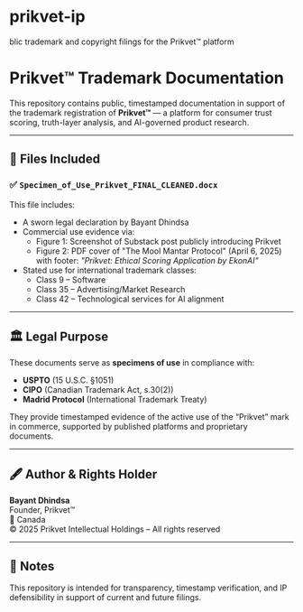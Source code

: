 # prikvet-ip
blic trademark and copyright filings for the Prikvet™ platform
# Prikvet™ Trademark Documentation

This repository contains public, timestamped documentation in support of the trademark registration of **Prikvet™** — a platform for consumer trust scoring, truth-layer analysis, and AI-governed product research.

---

## 📄 Files Included

### ✅ `Specimen_of_Use_Prikvet_FINAL_CLEANED.docx`
This file includes:
- A sworn legal declaration by Bayant Dhindsa
- Commercial use evidence via:
  - Figure 1: Screenshot of Substack post publicly introducing Prikvet
  - Figure 2: PDF cover of "The Mool Mantar Protocol" (April 6, 2025) with footer: *"Prikvet: Ethical Scoring Application by EkonAI"*
- Stated use for international trademark classes:
  - Class 9 – Software
  - Class 35 – Advertising/Market Research
  - Class 42 – Technological services for AI alignment

---

## 🏛️ Legal Purpose

These documents serve as **specimens of use** in compliance with:

- **USPTO** (15 U.S.C. §1051)  
- **CIPO** (Canadian Trademark Act, s.30(2))  
- **Madrid Protocol** (International Trademark Treaty)

They provide timestamped evidence of the active use of the “Prikvet” mark in commerce, supported by published platforms and proprietary documents.

---

## 🖋 Author & Rights Holder

**Bayant Dhindsa**  
Founder, Prikvet™  
📍 Canada  
© 2025 Prikvet Intellectual Holdings – All rights reserved

---

## 🧾 Notes

This repository is intended for transparency, timestamp verification, and IP defensibility in support of current and future filings.
